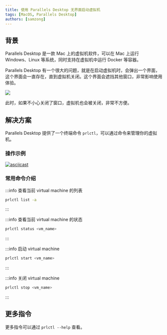 ```yaml
---
title: 使用 Parallels Desktop 无界面启动虚拟机
tags: [MacOS, Parallels Desktop]
authors: [samzong]
---
```


## 背景

Parallels Desktop 是一款 Mac 上的虚拟机软件，可以在 Mac 上运行 Windows、Linux 等系统，同时支持在虚拟机中运行 Docker 等容器。

Parallels Desktop 有一个很大的问题，就是在启动虚拟机时，会弹出一个界面，这个界面会一直存在，直到虚拟机关闭。这个界面会遮挡其他窗口，非常影响使用体验。

![](https://img.samzong.me/202307281022067.png?imageView2/3/w/400/interlace/1/q/50)

此时，如果不小心关闭了窗口，虚拟机也会被关闭，非常不方便。

## 解决方案

Parallels Desktop 提供了一个终端命令 `prlctl`，可以通过命令来管理你的虚拟机。

### 操作示例

[![asciicast](https://asciinema.org/a/oNe0YLoevAn8JQsN4Wbozs7Lr.svg)](https://asciinema.org/a/oNe0YLoevAn8JQsN4Wbozs7Lr)

### 常用命令介绍

:::info
查看当前 virtual machine 的列表

```bash
prlctl list -a
```
:::

:::info
查看当前 virtual machine 的状态

```bash
prlctl status <vm_name>
```
:::

:::info
启动 virtual machine

```bash
prlctl start <vm_name>
```
:::

:::info
关闭 virtual machine

```bash
prlctl stop <vm_name>
```
:::

## 更多指令

更多指令可以通过 `prlctl --help` 查看。
